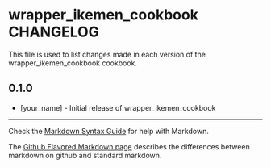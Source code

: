 # wrapper_ikemen_cookbook CHANGELOG

This file is used to list changes made in each version of the wrapper_ikemen_cookbook cookbook.

## 0.1.0
- [your_name] - Initial release of wrapper_ikemen_cookbook

- - -
Check the [Markdown Syntax Guide](http://daringfireball.net/projects/markdown/syntax) for help with Markdown.

The [Github Flavored Markdown page](http://github.github.com/github-flavored-markdown/) describes the differences between markdown on github and standard markdown.
